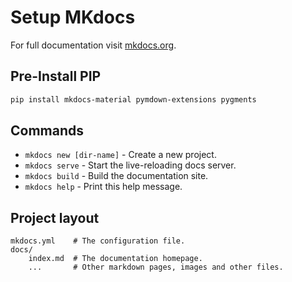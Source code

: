 # Setup MKdocs

For full documentation visit [mkdocs.org](https://mkdocs.org).

## Pre-Install PIP

```bash
pip install mkdocs-material pymdown-extensions pygments
```

## Commands

- `mkdocs new [dir-name]` - Create a new project.
- `mkdocs serve` - Start the live-reloading docs server.
- `mkdocs build` - Build the documentation site.
- `mkdocs help` - Print this help message.

## Project layout

    mkdocs.yml    # The configuration file.
    docs/
        index.md  # The documentation homepage.
        ...       # Other markdown pages, images and other files.

